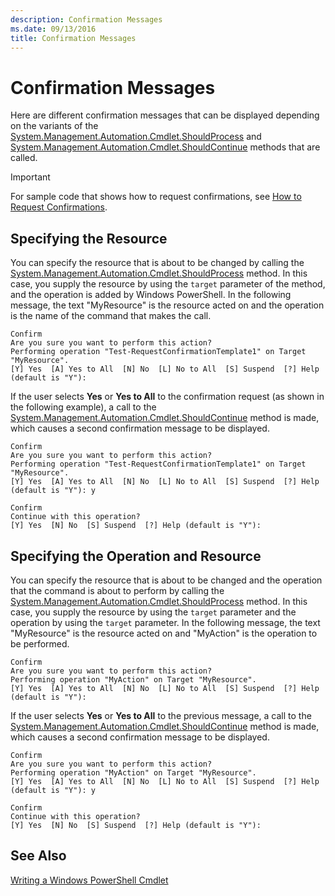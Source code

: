 ```yaml
---
description: Confirmation Messages
ms.date: 09/13/2016
title: Confirmation Messages
---
```

# Confirmation Messages

Here are different confirmation messages that can be displayed depending on the variants of the
[System.Management.Automation.Cmdlet.ShouldProcess](/dotnet/api/System.Management.Automation.Cmdlet.ShouldProcess)
and
[System.Management.Automation.Cmdlet.ShouldContinue](/dotnet/api/System.Management.Automation.Cmdlet.ShouldContinue)
methods that are called.

> [!IMPORTANT]
> For sample code that shows how to request confirmations, see
> [How to Request Confirmations](./how-to-request-confirmations.md).

## Specifying the Resource

You can specify the resource that is about to be changed by calling the
[System.Management.Automation.Cmdlet.ShouldProcess](/dotnet/api/System.Management.Automation.Cmdlet.ShouldProcess)
method. In this case, you supply the resource by using the `target` parameter of the method, and the
operation is added by Windows PowerShell. In the following message, the text "MyResource" is the
resource acted on and the operation is the name of the command that makes the call.

```Output
Confirm
Are you sure you want to perform this action?
Performing operation "Test-RequestConfirmationTemplate1" on Target "MyResource".
[Y] Yes  [A] Yes to All  [N] No  [L] No to All  [S] Suspend  [?] Help (default is "Y"):
```

If the user selects **Yes** or **Yes to All** to the confirmation request (as shown in the following
example), a call to the
[System.Management.Automation.Cmdlet.ShouldContinue](/dotnet/api/System.Management.Automation.Cmdlet.ShouldContinue)
method is made, which causes a second confirmation message to be displayed.

```Output
Confirm
Are you sure you want to perform this action?
Performing operation "Test-RequestConfirmationTemplate1" on Target "MyResource".
[Y] Yes  [A] Yes to All  [N] No  [L] No to All  [S] Suspend  [?] Help (default is "Y"): y

Confirm
Continue with this operation?
[Y] Yes  [N] No  [S] Suspend  [?] Help (default is "Y"):
```

## Specifying the Operation and Resource

You can specify the resource that is about to be changed and the operation that the command is about
to perform by calling the
[System.Management.Automation.Cmdlet.ShouldProcess](/dotnet/api/System.Management.Automation.Cmdlet.ShouldProcess)
method. In this case, you supply the resource by using the `target` parameter and the operation by
using the `target` parameter. In the following message, the text "MyResource" is the resource acted
on and "MyAction" is the operation to be performed.

```Output
Confirm
Are you sure you want to perform this action?
Performing operation "MyAction" on Target "MyResource".
[Y] Yes  [A] Yes to All  [N] No  [L] No to All  [S] Suspend  [?] Help (default is "Y"):
```

If the user selects **Yes** or **Yes to All** to the previous message, a call to the
[System.Management.Automation.Cmdlet.ShouldContinue](/dotnet/api/System.Management.Automation.Cmdlet.ShouldContinue)
method is made, which causes a second confirmation message to be displayed.

```Output
Confirm
Are you sure you want to perform this action?
Performing operation "MyAction" on Target "MyResource".
[Y] Yes  [A] Yes to All  [N] No  [L] No to All  [S] Suspend  [?] Help (default is "Y"): y

Confirm
Continue with this operation?
[Y] Yes  [N] No  [S] Suspend  [?] Help (default is "Y"):
```

## See Also

[Writing a Windows PowerShell Cmdlet](./writing-a-windows-powershell-cmdlet.md)
